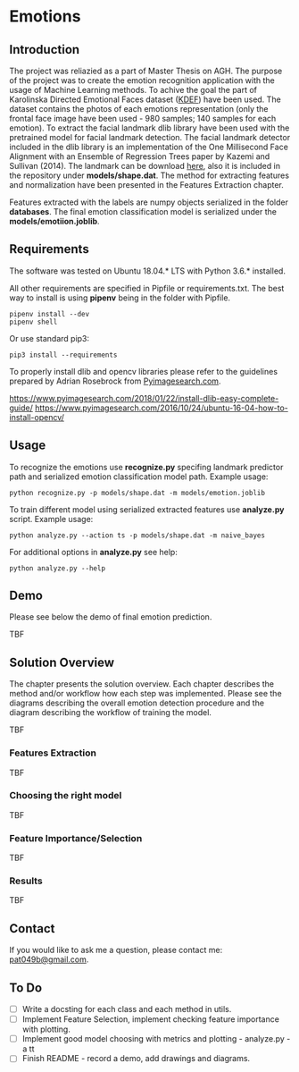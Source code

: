 # Emotions

## Introduction

The project was reliazied as a part of Master Thesis on AGH. The purpose of the project was to create the emotion recognition application with the usage of Machine Learning methods. To achive the goal the part of Karolinska Directed Emotional Faces dataset ([KDEF](http://www.kdef.se/)) have been used. The dataset contains the photos of each emotions representation (only the frontal face image have been used - 980 samples; 140 samples for each emotion). To extract the facial landmark dlib library have been used with the pretrained model for facial landmark detection.
The facial landmark detector included in the dlib library is an implementation of the One Millisecond Face Alignment with an Ensemble of Regression Trees paper by Kazemi and Sullivan (2014).
The landmark can be download [here](http://dlib.net/files/shape_predictor_68_face_landmarks.dat.bz2), also it is included in the repository under **models/shape.dat**.
The method for extracting features and normalization have been presented in the Features Extraction chapter.

Features extracted with the labels are numpy objects serialized in the folder **databases**. The final emotion classification model is serialized under the **models/emotiion.joblib**.

## Requirements

The software was tested on Ubuntu 18.04.* LTS with Python 3.6.* installed.

All other requirements are specified in Pipfile or requirements.txt. The best way to install is using **pipenv** being in the folder with Pipfile.

```
pipenv install --dev
pipenv shell
```

Or use standard pip3:

```
pip3 install --requirements
```

To properly install dlib and opencv libraries please refer to the guidelines prepared by Adrian Rosebrock from [Pyimagesearch.com](https://www.pyimagesearch.com). 

https://www.pyimagesearch.com/2018/01/22/install-dlib-easy-complete-guide/
https://www.pyimagesearch.com/2016/10/24/ubuntu-16-04-how-to-install-opencv/

## Usage

To recognize the emotions use **recognize.py** specifing landmark predictor path and serialized emotion classification model path. Example usage:

```
python recognize.py -p models/shape.dat -m models/emotion.joblib
```

To train different model using serialized extracted features use **analyze.py** script. Example usage:

```
python analyze.py --action ts -p models/shape.dat -m naive_bayes
```

For additional options in **analyze.py** see help:

```
python analyze.py --help
```


## Demo

Please see below the demo of final emotion prediction.

TBF

## Solution Overview

The chapter presents the solution overview. Each chapter describes the method and/or workflow how each step was implemented. Please see the diagrams describing the overall emotion detection procedure and the diagram describing the workflow of training the model.

TBF

### Features Extraction

TBF

### Choosing the right model

TBF

### Feature Importance/Selection

TBF

### Results

TBF

## Contact

If you would like to ask me a question, please contact me: pat049b@gmail.com.

## To Do

- [ ] Write a docsting for each class and each method in utils.
- [ ] Implement Feature Selection, implement checking feature importance with plotting.
- [ ] Implement good model choosing with metrics and plotting - analyze.py -a tt
- [ ] Finish README - record a demo, add drawings and diagrams.